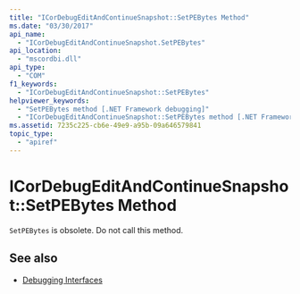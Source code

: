 ```yaml
---
title: "ICorDebugEditAndContinueSnapshot::SetPEBytes Method"
ms.date: "03/30/2017"
api_name: 
  - "ICorDebugEditAndContinueSnapshot.SetPEBytes"
api_location: 
  - "mscordbi.dll"
api_type: 
  - "COM"
f1_keywords: 
  - "ICorDebugEditAndContinueSnapshot::SetPEBytes"
helpviewer_keywords: 
  - "SetPEBytes method [.NET Framework debugging]"
  - "ICorDebugEditAndContinueSnapshot::SetPEBytes method [.NET Framework debugging]"
ms.assetid: 7235c225-cb6e-49e9-a95b-09a646579841
topic_type: 
  - "apiref"
---
```

# ICorDebugEditAndContinueSnapshot::SetPEBytes Method
`SetPEBytes` is obsolete. Do not call this method.  
  
## See also

- [Debugging Interfaces](debugging-interfaces.md)
